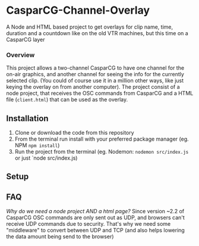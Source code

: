 # CasparCG-Channel-Overlay
A Node and HTML based project to get overlays for clip name, time, duration and a countdown like on the old VTR machines, but this time on a CasparCG layer

### Overview
This project allows a two-channel CasparCG to have one channel for the on-air graphics, and another channel for seeing the info for the currently selected clip.
(You could of course use it in a million other ways, like just keying the overlay on from another computer).
The project consist of a node project, that receives the OSC commands from CasparCG and a HTML file (`client.html`) that can be used as the overlay.

## Installation
1. Clone or download the code from this repository
2. From the terminal run install with your preferred package manager (eg. NPM `npm install`)
3. Run the project from the terminal (eg. Nodemon: `nodemon src/index.js` or just `node src/index.js)

## 

## Setup

## FAQ
*Why do we need a node project AND a html page?*
Since version ~2.2 of CasparCG OSC commands are only sent out as UDP, and browsers can't receive UDP commands due to security. 
That's why we need some "middleware" to convert between UDP and TCP (and also helps lowering the data amount being send to the browser)
